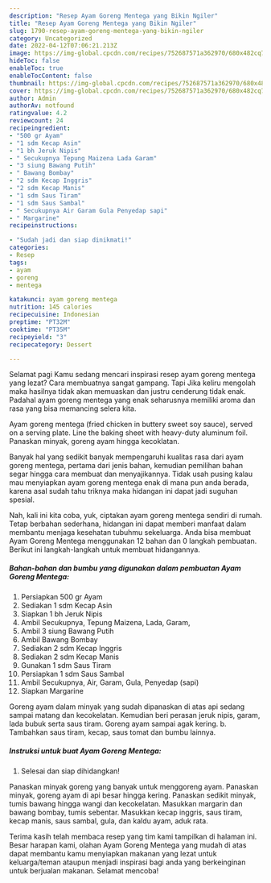 ```yaml
---
description: "Resep Ayam Goreng Mentega yang Bikin Ngiler"
title: "Resep Ayam Goreng Mentega yang Bikin Ngiler"
slug: 1790-resep-ayam-goreng-mentega-yang-bikin-ngiler
category: Uncategorized
date: 2022-04-12T07:06:21.213Z
image: https://img-global.cpcdn.com/recipes/752687571a362970/680x482cq70/ayam-goreng-mentega-foto-resep-utama.jpg
hideToc: false
enableToc: true
enableTocContent: false
thumbnail: https://img-global.cpcdn.com/recipes/752687571a362970/680x482cq70/ayam-goreng-mentega-foto-resep-utama.jpg
cover: https://img-global.cpcdn.com/recipes/752687571a362970/680x482cq70/ayam-goreng-mentega-foto-resep-utama.jpg
author: Admin
authorAv: notfound
ratingvalue: 4.2
reviewcount: 24
recipeingredient:
- "500 gr Ayam"
- "1 sdm Kecap Asin"
- "1 bh Jeruk Nipis"
- " Secukupnya Tepung Maizena Lada Garam"
- "3 siung Bawang Putih"
- " Bawang Bombay"
- "2 sdm Kecap Inggris"
- "2 sdm Kecap Manis"
- "1 sdm Saus Tiram"
- "1 sdm Saus Sambal"
- " Secukupnya Air Garam Gula Penyedap sapi"
- " Margarine"
recipeinstructions:

- "Sudah jadi dan siap dinikmati!"
categories:
- Resep
tags:
- ayam
- goreng
- mentega

katakunci: ayam goreng mentega 
nutrition: 145 calories
recipecuisine: Indonesian
preptime: "PT32M"
cooktime: "PT35M"
recipeyield: "3"
recipecategory: Dessert

---
```



Selamat pagi Kamu sedang mencari inspirasi resep ayam goreng mentega yang lezat? Cara membuatnya sangat gampang. Tapi Jika keliru mengolah maka hasilnya tidak akan memuaskan dan justru cenderung tidak enak. Padahal ayam goreng mentega yang enak seharusnya memiliki aroma dan rasa yang bisa memancing selera kita.


Ayam goreng mentega (fried chicken in buttery sweet soy sauce), served on a serving plate. Line the baking sheet with heavy-duty aluminum foil. Panaskan minyak, goreng ayam hingga kecoklatan.

Banyak hal yang sedikit banyak mempengaruhi kualitas rasa dari ayam goreng mentega, pertama dari jenis bahan, kemudian pemilihan bahan segar hingga cara membuat dan menyajikannya. Tidak usah pusing kalau mau menyiapkan ayam goreng mentega enak di mana pun anda berada, karena asal sudah tahu triknya maka hidangan ini dapat jadi suguhan spesial.


Nah, kali ini kita coba, yuk, ciptakan ayam goreng mentega sendiri di rumah. Tetap berbahan sederhana, hidangan ini dapat memberi manfaat dalam membantu menjaga kesehatan tubuhmu sekeluarga. Anda bisa membuat Ayam Goreng Mentega menggunakan 12 bahan dan 0 langkah pembuatan. Berikut ini langkah-langkah untuk membuat hidangannya.

<!--inarticleads1-->

##### Bahan-bahan dan bumbu yang digunakan dalam pembuatan Ayam Goreng Mentega:

1. Persiapkan 500 gr Ayam
1. Sediakan 1 sdm Kecap Asin
1. Siapkan 1 bh Jeruk Nipis
1. Ambil  Secukupnya, Tepung Maizena, Lada, Garam,
1. Ambil 3 siung Bawang Putih
1. Ambil  Bawang Bombay
1. Sediakan 2 sdm Kecap Inggris
1. Sediakan 2 sdm Kecap Manis
1. Gunakan 1 sdm Saus Tiram
1. Persiapkan 1 sdm Saus Sambal
1. Ambil  Secukupnya, Air, Garam, Gula, Penyedap (sapi)
1. Siapkan  Margarine


Goreng ayam dalam minyak yang sudah dipanaskan di atas api sedang sampai matang dan kecokelatan. Kemudian beri perasan jeruk nipis, garam, lada bubuk serta saus tiram. Goreng ayam sampai agak kering. b. Tambahkan saus tiram, kecap, saus tomat dan bumbu lainnya. 

<!--inarticleads2-->

##### Instruksi untuk buat Ayam Goreng Mentega:


1. Selesai dan siap dihidangkan!

Panaskan minyak goreng yang banyak untuk menggoreng ayam. Panaskan minyak, goreng ayam di api besar hingga kering. Panaskan sedikit minyak, tumis bawang hingga wangi dan kecokelatan. Masukkan margarin dan bawang bombay, tumis sebentar. Masukkan kecap inggris, saus tiram, kecap manis, saus sambal, gula, dan kaldu ayam, aduk rata. 

Terima kasih telah membaca resep yang tim kami tampilkan di halaman ini. Besar harapan kami, olahan Ayam Goreng Mentega yang mudah di atas dapat membantu kamu menyiapkan makanan yang lezat untuk keluarga/teman ataupun menjadi inspirasi bagi anda yang berkeinginan untuk berjualan makanan. Selamat mencoba!
